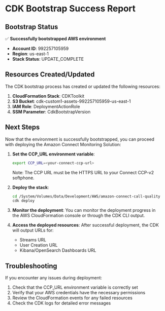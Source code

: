 # CDK Bootstrap Success Report

## Bootstrap Status

✅ **Successfully bootstrapped AWS environment**

- **Account ID**: 992257105959
- **Region**: us-east-1
- **Stack Status**: UPDATE_COMPLETE

## Resources Created/Updated

The CDK bootstrap process has created or updated the following resources:

1. **CloudFormation Stack**: CDKToolkit
2. **S3 Bucket**: cdk-custom1-assets-992257105959-us-east-1
3. **IAM Role**: DeploymentActionRole
4. **SSM Parameter**: CdkBootstrapVersion

## Next Steps

Now that the environment is successfully bootstrapped, you can proceed with deploying the Amazon Connect Monitoring Solution:

1. **Set the CCP_URL environment variable**:
   ```bash
   export CCP_URL=<your-connect-ccp-url>
   ```
   Note: The CCP URL must be the HTTPS URL to your Connect CCP-v2 softphone.

2. **Deploy the stack**:
   ```bash
   cd /System/Volumes/Data/Development/AWS/amazon-connect-call-quality-monitoring/monitoring-stack-cdk
   cdk deploy
   ```

3. **Monitor the deployment**:
   You can monitor the deployment progress in the AWS CloudFormation console or through the CDK CLI output.

4. **Access the deployed resources**:
   After successful deployment, the CDK will output URLs for:
   - Streams URL
   - User Creation URL
   - Kibana/OpenSearch Dashboards URL

## Troubleshooting

If you encounter any issues during deployment:

1. Check that the CCP_URL environment variable is correctly set
2. Verify that your AWS credentials have the necessary permissions
3. Review the CloudFormation events for any failed resources
4. Check the CDK logs for detailed error messages
